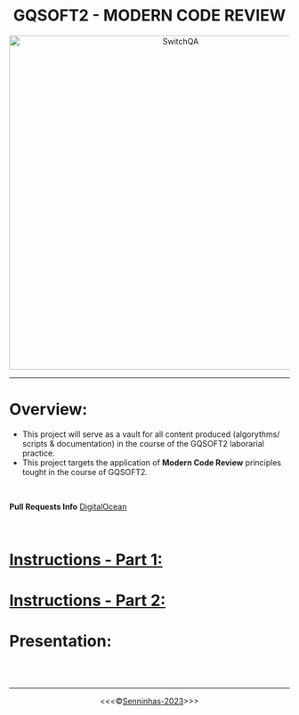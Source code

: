 <h1 align="center">GQSOFT2 - MODERN CODE REVIEW</h1>

<p align="center">
<img src="https://portotechhub.com/wp-content/uploads/2022/12/SWitCH_QA.png" alt="SwitchQA" title="SwitchQA" width="600px">
</p>
<hr>

# **Overview:**

* This project will serve as a vault for all content produced (algorythms/ scripts & documentation) in the course of the GQSOFT2 laborarial practice.
* This project targets the application of **Modern Code Review** principles tought in the course of GQSOFT2.

<br>

**Pull Requests Info** <a href="https://www.digitalocean.com/community/tutorials/how-to-create-a-pull-request-on-github">DigitalOcean</a>

<br>

# [**Instructions - Part 1:**](/docs/pdf/Switch-QA-GQS2-PL-MCReviews.pdf)

# [**Instructions - Part 2:**](/docs/pdf/Switch-QA-GQS2-PL-MCReviews-Parte2.pdf)

# **Presentation:**

<br>
<br>
<hr>
<p align="center">&lt;&lt;&lt;&copy;<a href="https://github.com/Senninhas-2023" target="blank">Senninhas-2023</a>&gt;&gt;&gt;</p>